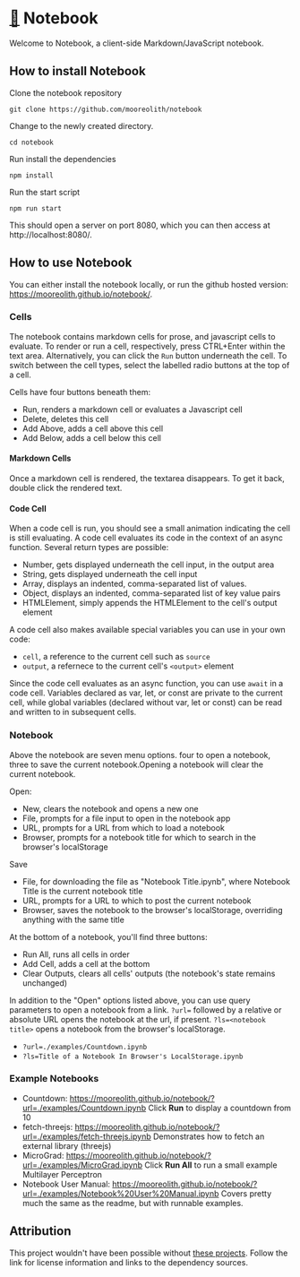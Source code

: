 # [🔗](https://mooreolith.github.io/notebook/) Notebook

Welcome to Notebook, a client-side Markdown/JavaScript notebook. 

## How to install Notebook
Clone the notebook repository


`git clone https://github.com/mooreolith/notebook`

Change to the newly created directory.

`cd notebook`

Run install the dependencies

`npm install`

Run the start script

`npm run start`

This should open a server on port 8080, which you can then access at http://localhost:8080/.

## How to use Notebook
You can either install the notebook locally, or run the github hosted version: https://mooreolith.github.io/notebook/. 

### Cells
The notebook contains markdown cells for prose, and javascript cells to evaluate. To render or run a cell, respectively, press CTRL+Enter within the text area. Alternatively, you can click the `Run` button underneath the cell. To switch between the cell types, select the labelled radio buttons at the top of a cell. 

Cells have four buttons beneath them: 

* Run, renders a markdown cell or evaluates a Javascript cell
* Delete, deletes this cell
* Add Above, adds a cell above this cell
* Add Below, adds a cell below this cell

#### Markdown Cells
Once a markdown cell is rendered, the textarea disappears. To get it back, double click the rendered text. 

#### Code Cell
When a code cell is run, you should see a small animation indicating the cell is still evaluating. A code cell evaluates its code in the context of an async function. Several return types are possible:

* Number, gets displayed underneath the cell input, in the output area
* String, gets displayed underneath the cell input
* Array, displays an indented, comma-separated list of values.
* Object, displays an indented, comma-separated list of key value pairs
* HTMLElement, simply appends the HTMLElement to the cell's output element

A code cell also makes available special variables you can use in your own code: 

* `cell`, a reference to the current cell such as `source`
* `output`, a refernece to the current cell's `<output>` element

Since the code cell evaluates as an async function, you can use `await` in a code cell. Variables declared as var, let, or const are private to the current cell, while global variables (declared without var, let or const) can be read and written to in subsequent cells. 

### Notebook
Above the notebook are seven menu options. four to open a notebook, three to save the current notebook.Opening a notebook will clear the current notebook.

Open:
  * New, clears the notebook and opens a new one
  * File, prompts for a file input to open in the notebook app
  * URL, prompts for a URL from which to load a notebook
  * Browser, prompts for a notebook title for which to search in the browser's localStorage

Save
  * File, for downloading the file as "Notebook Title.ipynb", where Notebook Title is the current notebook title
  * URL, prompts for a URL to which to post the current notebook
  * Browser, saves the notebook to the browser's localStorage, overriding anything with the same title

At the bottom of a notebook, you'll find three buttons:

* Run All, runs all cells in order
* Add Cell, adds a cell at the bottom
* Clear Outputs, clears all cells' outputs (the notebook's state remains unchanged)

In addition to the "Open" options listed above, you can use query parameters to open a notebook from a link. `?url=` followed by a relative or absolute URL opens the notebook at the url, if present. `?ls=<notebook title>` opens a notebook from the browser's localStorage.

* `?url=./examples/Countdown.ipynb`
* `?ls=Title of a Notebook In Browser's LocalStorage.ipynb`

### Example Notebooks

* Countdown: https://mooreolith.github.io/notebook/?url=./examples/Countdown.ipynb Click **Run** to display a countdown from 10
* fetch-threejs: https://mooreolith.github.io/notebook/?url=./examples/fetch-threejs.ipynb Demonstrates how to fetch an external library (threejs)
* MicroGrad: https://mooreolith.github.io/notebook/?url=./examples/MicroGrad.ipynb Click **Run All** to run a small example Multilayer Perceptron
* Notebook User Manual: https://mooreolith.github.io/notebook/?url=./examples/Notebook%20User%20Manual.ipynb Covers pretty much the same as the readme, but with runnable examples.

## Attribution
This project wouldn't have been possible without [these projects](./oss-attribution/attribution.txt). Follow the link for license information and links to the dependency sources. 